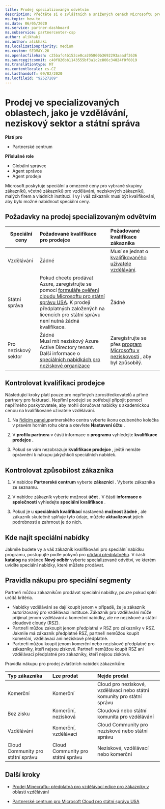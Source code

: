 ```yaml
---
title: Prodej specializovaným odvětvím
description: Přečtěte si o zvláštních a snížených cenách Microsoftu pro určité skupiny zákazníků, včetně vzdělávacích zákazníků, neziskových zákazníků a uživatelů z oblasti státní správy.
ms.topic: how-to
ms.date: 06/05/2020
ms.service: partner-dashboard
ms.subservice: partnercenter-csp
author: alikhaki
ms.author: alikhaki
ms.localizationpriority: medium
ms.custom: SEOMAY.20
ms.openlocfilehash: c25bafc4b152ce0ca205860b3692293aaadf3636
ms.sourcegitcommit: c40f826bb1143555bf3a1c2c806c34024f0f6019
ms.translationtype: MT
ms.contentlocale: cs-CZ
ms.lasthandoff: 09/02/2020
ms.locfileid: "92527209"
---
```

# <a name="sell-to-specialized-industries-like-education-non-profit-and-government-users"></a>Prodej ve specializovaných oblastech, jako je vzdělávání, neziskový sektor a státní správa

**Platí pro**

- Partnerské centrum

**Příslušné role**

- Globální správce
- Agent správce
- Agent prodeje

Microsoft poskytuje speciální a omezené ceny pro vybrané skupiny zákazníků, včetně zákazníků pro vzdělávání, neziskových zákazníků, malých firem a vládních institucí. I vy i váš zákazník musí být kvalifikováni, aby bylo možné nabídnout speciální ceny. 

## <a name="requirements-to-sell-to-specialized-industries"></a>Požadavky na prodej specializovaným odvětvím

|**Speciální ceny**   |**Požadované kvalifikace pro prodejce**   |**Požadované kvalifikace zákazníka**   |
|----------------------------|:---------------------------------|:------------------------------------------|
|Vzdělávání   |Žádné   | Musí se jednat o [kvalifikovaného uživatele vzdělávání](https://www.microsoftvolumelicensing.com/DocumentSearch.aspx?Mode=3&DocumentTypeId=7).   |
|Státní správa   |Pokud chcete prodávat Azure, zaregistrujte se pomocí [formuláře ověření cloudu Microsoftu pro státní správu USA](https://azuregov.microsoft.com/csp). K prodeji předplatných založených na licencích pro státní správu není nutná žádná kvalifikace.|   Žádné|
|Pro neziskový sektor  |Žádné<br/> Musí mít neziskový Azure Active Directory tenant.<br/> Další informace o [speciálních nabídkách pro neziskové organizace](https://assetsprod.microsoft.com/mpn/nonprofit-skus-in-csp-faq.pdf)   |Zaregistrujte se přes [program Microsoftu v neziskovosti](https://nonprofit.microsoft.com/#/register) , aby byl způsobilý.   |

## <a name="check-your-reseller-qualifications"></a>Kontrolovat kvalifikaci prodejce

Následující kroky platí pouze pro nepřímých zprostředkovatelů a přímé partnery pro fakturaci. Nepřímí prodejci se potřebují připojit pomocí nepřímého poskytovatele, aby mohli doručovat nabídky s akademickou cenou na kvalifikované uživatele vzdělávání.

1. Na [řídicím panelu](https://partner.microsoft.com/dashboard)partnerského centra vyberte ikonu ozubeného kolečka v pravém horním rohu okna a otevřete **Nastavení účtu** .

2. V **profilu partnera** v části informace o **programu** vyhledejte **kvalifikace prodejce** .

3. Pokud se vám nezobrazuje **kvalifikace prodejce** , ještě nemáte oprávnění k nákupu jakýchkoli speciálních nabídek.

## <a name="check-the-customer-qualifications"></a>Kontrolovat způsobilost zákazníka

1. V nabídce **Partnerské centrum** vyberte **zákazníci** . Vyberte zákazníka ze seznamu.

2. V nabídce zákazník vyberte možnost **účet** . V části **informace o společnosti** vyhledejte **speciální kvalifikace** .

3. Pokud je u **speciálních kvalifikací** nastavená **možnost žádné** , ale zákazník skutečně splňuje tyto údaje, můžete **aktualizovat** jejich podrobnosti a zahrnout je do nich.

## <a name="where-to-find-special-offers"></a>Kde najít speciální nabídky

Jakmile budete vy a váš zákazník kvalifikováni pro speciální nabídku programu, postupujte podle pokynů pro [přidání předplatného](create-a-new-subscription.md). V části **katalog** na stránce **Nový odběr** vyberte specializované odvětví, ve kterém uvidíte speciální nabídky, které můžete prodávat.

## <a name="purchase-rules-for-special-segments"></a>Pravidla nákupu pro speciální segmenty

Partneři můžou zákazníkům prodávat speciální nabídky, pouze pokud splní určitá kritéria. 

- Nabídky vzdělávání se dají koupit jenom v případě, že je zákazník autorizovaný pro vzdělávací instituce. Zákazník pro vzdělávání může přijímat jenom vzdělávání a komerční nabídky, ale ne neziskové a státní cloudové cloudy (RSZ).
- Partneři můžou zakoupit jenom předplatná v RSZ pro zákazníky v RSZ. Jakmile má zákazník předplatné RSZ, partneři nemůžou koupit komerční, vzdělávací ani neziskové předplatné. 
- Partneři můžou koupit jenom komerční nebo neziskové předplatné pro zákazníky, kteří nejsou ziskové. Partneři nemůžou koupit RSZ ani vzdělávací předplatné pro zákazníky, kteří nejsou ziskové.

Pravidla nákupu pro prodej zvláštních nabídek zákazníkům:

|**Typ zákazníka**   |**Lze prodat**   |**Nejde prodat**   |
|:----------------------------|:---------------------------------|:------------------------------------------|
| Komerční |Komerční | Cloud pro neziskové, vzdělávací nebo státní komunity pro státní správu |
| Bez zisku |Komerční, nezisková | Cloudová nebo státní komunita pro vzdělávání |
| Vzdělávání |Komerční, vzdělávací | Cloud Community pro neziskové nebo státní správu |
| Cloud Community pro státní správu |Cloud Community pro státní správu | Neziskové, vzdělávací nebo komerční |

## <a name="next-steps"></a>Další kroky

- [Prodej Minecraftu: předplatná pro vzdělávací edice pro zákazníky v oblasti vzdělávání](minecraft-subscriptions.md)

- [Partnerské centrum pro Microsoft Cloud pro státní správu USA](partner-center-for-microsoft-us-govt-cloud.md)
